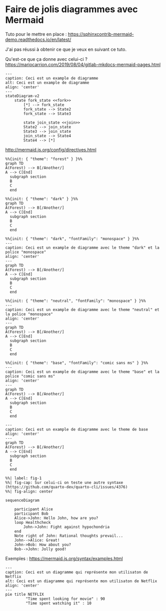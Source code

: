 # Faire de jolis diagrammes avec Mermaid

Tuto pour le mettre en place : https://sphinxcontrib-mermaid-demo.readthedocs.io/en/latest/

J'ai pas réussi à obtenir ce que je veux en suivant ce tuto.

Qu'est-ce que ça donne avec celui-ci ? https://mariocarrion.com/2019/08/04/gitlab-mkdocs-mermaid-pages.html

```{mermaid}
---
caption: Ceci est un example de diagramme
alt: Ceci est un example de diagramme
align: 'center'
---
stateDiagram-v2
    state fork_state <<fork>>
        [*] --> fork_state
        fork_state --> State2
        fork_state --> State3

        state join_state <<join>>
        State2 --> join_state
        State3 --> join_state
        join_state --> State4
        State4 --> [*]
```

http://mermaid.js.org/config/directives.html

```{mermaid}
%%{init: { "theme": "forest" } }%%
graph TD
A(Forest) --> B[/Another/]
A --> C[End]
  subgraph section
  B
  C
  end
```

```{mermaid}
%%{init: { "theme": "dark" } }%%
graph TD
A(Forest) --> B[/Another/]
A --> C[End]
  subgraph section
  B
  C
  end
```

```{mermaid}
%%{init: { "theme": "dark", "fontFamily": "monospace" } }%%
---
caption: Ceci est un example de diagramme avec le theme "dark" et la police "monospace"
align: 'center'
---
graph TD
A(Forest) --> B[/Another/]
A --> C[End]
  subgraph section
  B
  C
  end
```

```{mermaid}
%%{init: { "theme": "neutral", "fontFamily": "monospace" } }%%
---
caption: Ceci est un example de diagramme avec le theme "neutral" et la police "monospace"
align: 'center'
---
graph TD
A(Forest) --> B[/Another/]
A --> C[End]
  subgraph section
  B
  C
  end
```

```{mermaid}
%%{init: { "theme": "base", "fontFamily": "comic sans ms" } }%%
---
caption: Ceci est un example de diagramme avec le theme "base" et la police "comic sans ms"
align: 'center'
---
graph TD
A(Forest) --> B[/Another/]
A --> C[End]
  subgraph section
  B
  C
  end
```

```{mermaid}
---
caption: Ceci est un example de diagramme avec le theme de base
align: 'center'
---
graph TD
A(Forest) --> B[/Another/]
A --> C[End]
  subgraph section
  B
  C
  end
```




```{mermaid}
%%| label: fig-1
%%| fig-cap: Sur celui-ci on teste une autre syntaxe (https://github.com/quarto-dev/quarto-cli/issues/4376)
%%| fig-align: center

sequenceDiagram

    participant Alice
    participant Bob
    Alice->John: Hello John, how are you?
    loop Healthcheck
        John->John: Fight against hypochondria
    end
    Note right of John: Rational thoughts prevail...
    John-->Alice: Great!
    John->Bob: How about you?
    Bob-->John: Jolly good!
```

Exemples : https://mermaid.js.org/syntax/examples.html


```{mermaid}
---
caption: Ceci est un diagramme qui représente mon utilisaton de Netflix
alt: Ceci est un diagramme qui représente mon utilisaton de Netflix
align: 'center'
---
pie title NETFLIX
         "Time spent looking for movie" : 90
         "Time spent watching it" : 10
```